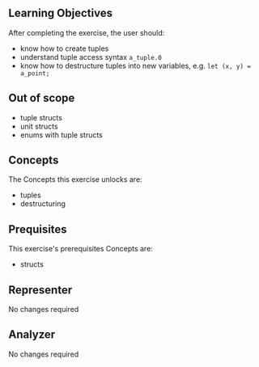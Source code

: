 ## Learning Objectives

After completing the exercise, the user should:

- know how to create tuples
- understand tuple access syntax `a_tuple.0`
- know how to destructure tuples into new variables, e.g. `let (x, y) = a_point;`

## Out of scope

- tuple structs
- unit structs
- enums with tuple structs

## Concepts

The Concepts this exercise unlocks are:

- tuples
- destructuring

## Prequisites

This exercise's prerequisites Concepts are:

- structs

## Representer

No changes required

## Analyzer

No changes required
